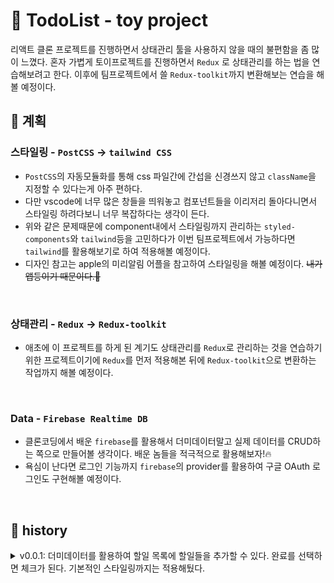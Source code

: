 # 📃 TodoList - toy project

리액트 클론 프로젝트를 진행하면서 상태관리 툴을 사용하지 않을 때의 불편함을 좀 많이 느꼈다.
혼자 가볍게 토이프로젝트를 진행하면서 `Redux` 로 상태관리를 하는 법을 연습해보려고 한다. 이후에 팀프로젝트에서 쓸 `Redux-toolkit`까지 변환해보는 연습을 해볼 예정이다.

## 🛫 계획
### 스타일링 - `PostCSS` -> `tailwind CSS`
- `PostCSS`의 자동모듈화를 통해 css 파일간에 간섭을 신경쓰지 않고 `className`을 지정할 수 있다는게 아주 편하다. 
- 다만 vscode에 너무 많은 창들을 띄워놓고 컴포넌트들을 이리저리 돌아다니면서 스타일링 하려다보니 너무 복잡하다는 생각이 든다. 
- 위와 같은 문제때문에 component내에서 스타일링까지 관리하는 `styled-components`와 `tailwind`등을 고민하다가 이번 팀프로젝트에서 가능하다면 `tailwind`를 활용해보기로 하여 적용해볼 예정이다. 
- 디자인 참고는 apple의 미리알림 어플을 참고하여 스타일링을 해볼 예정이다. ~~내가 앱등이기 때문이다.🍎~~

<br />

### 상태관리 - `Redux` -> `Redux-toolkit`
- 애초에 이 프로젝트를 하게 된 계기도 상태관리를 `Redux`로 관리하는 것을 연습하기 위한 프로젝트이기에 `Redux`를 먼저 적용해본 뒤에 `Redux-toolkit`으로 변환하는 작업까지 해볼 예정이다.

<br />

### Data - `Firebase Realtime DB`
- 클론코딩에서 배운 `firebase`를 활용해서 더미데이터말고 실제 데이터를 CRUD하는 쪽으로 만들어볼 생각이다. 배운 놈들을 적극적으로 활용해보자!🔥
- 욕심이 난다면 로그인 기능까지 `firebase`의 provider를 활용하여 구글 OAuth 로그인도 구현해볼 예정이다.
<br />

## 📝 history
 
<details>
  <summary>v0.0.1: 더미데이터를 활용하여 할일 목록에 할일들을 추가할 수 있다. 완료를 선택하면 체크가 된다. 기본적인 스타일링까지는 적용해뒀다.</summary>
```
CODE!
```
</details>
